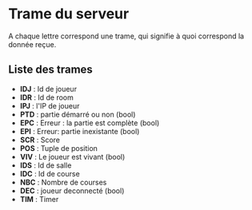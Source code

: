 # Trame du serveur
A chaque lettre correspond une trame, qui signifie à quoi correspond la donnée reçue.
## Liste des trames
- **IDJ** : Id de joueur
- **IDR** : Id de room
- **IPJ** : l'IP de joueur
- **PTD** : partie démarré ou non (bool)
- **EPC** : Erreur : la partie est complète (bool)
- **EPI** : Erreur: partie inexistante (bool)
- **SCR** : Score
- **POS** : Tuple de position
- **VIV** : Le joueur est vivant (bool)
- **IDS** : Id de salle
- **IDC** : Id de course
- **NBC** : Nombre de courses
- **DEC** : joueur deconnecté (bool)
- **TIM** : Timer